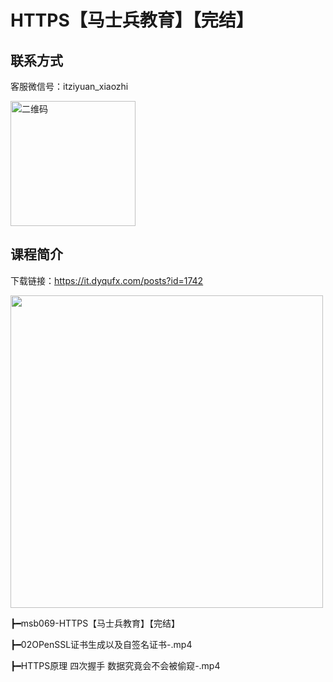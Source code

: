 # HTTPS【马士兵教育】【完结】

## 联系方式

客服微信号：itziyuan_xiaozhi

<img src="https://ziyuanyun.oss-cn-guangzhou.aliyuncs.com/common/20240614073449/666b82192834a.jpg" width="200" height="200" alt="二维码">

## 课程简介

下载链接：https://it.dyqufx.com/posts?id=1742

<img src="https://ziyuanyun.oss-cn-guangzhou.aliyuncs.com/yun/20240515183523/66448feb878b6.jpg" width="500" alt="">

  ┣━msb069-HTTPS【马士兵教育】【完结】

 ┣━02OPenSSL证书生成以及自签名证书-.mp4

 ┣━HTTPS原理 四次握手 数据究竟会不会被偷窥-.mp4

  